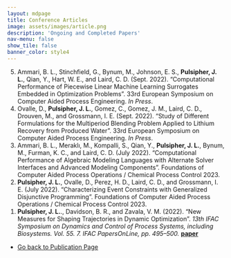 ```yaml
---
layout: mdpage
title: Conference Articles
image: assets/images/article.png
description: 'Ongoing and Completed Papers'
nav-menu: false
show_tile: false
banner_color: style4
---
```


<ol reversed>
    <li>Ammari, B. L., Stinchfield, G., Bynum, M., Johnson, E. S., <b>Pulsipher, J. L.</b>, Qian, Y., Hart, W. E., and Laird, C. D. (Sept. 2022). “Computational Performance of Piecewise Linear Machine Learning Surrogates Embedded in Optimization Problems”. 33rd European Symposium on Computer Aided Process Engineering. <i>In Press</i>.</li>
    <li>Ovalle, D., <b>Pulsipher, J. L.</b>, Gomez, C., Gomez, J. M., Laird, C. D., Drouven, M., and Grossmann, I. E. (Sept. 2022). “Study of Different Formulations for the Multiperiod Blending Problem Applied to Lithium Recovery from Produced Water”. 33rd European Symposium on Computer Aided Process Engineering. <i>In Press</i>.</li>
    <li>Ammari, B. L., Meraklı, M., Kompalli, S., Qian, Y., <b>Pulsipher, J. L.</b>, Bynum, M., Furman, K. C., and Laird, C. D. (July 2022). “Computational Performance of Algebraic Modeling Languages with Alternate Solver Interfaces and Advanced Modeling Components”. Foundations of Computer Aided Process Operations / Chemical Process Control 2023.</li>
    <li><b>Pulsipher, J. L.</b>, Ovalle, D., Perez, H. D., Laird, C. D., and Grossmann, I. E. (July 2022). “Characterizing Event Constraints with Generalized Disjunctive Programming”. Foundations of Computer Aided Process Operations / Chemical Process Control 2023.</li>
    <li><b>Pulsipher, J. L.</b>., Davidson, B. R., and Zavala, V. M. (2022). “New Measures for Shaping Trajectories in Dynamic Optimization”. <i>13th IFAC Symposium on Dynamics and Control of Process Systems, including Biosystems. Vol. 55. 7. IFAC PapersOnLine, pp. 495–500.</i> <a href="https://doi.org/10.1016/j.ifacol.2022.07.492"><b>paper</b></a></li>
</ol>

<ul class="actions">
    <li><a href="/publications.html#conferences" class="button icon fa-arrow-left">Go back to Publication Page</a></li>
</ul>
